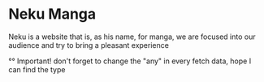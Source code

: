 # Neku Manga

Neku is a website that is, as his name, for manga, we are focused into our audience and try to bring a pleasant experience

°° Important! don't forget to change the "any" in every fetch data, hope I can find the type